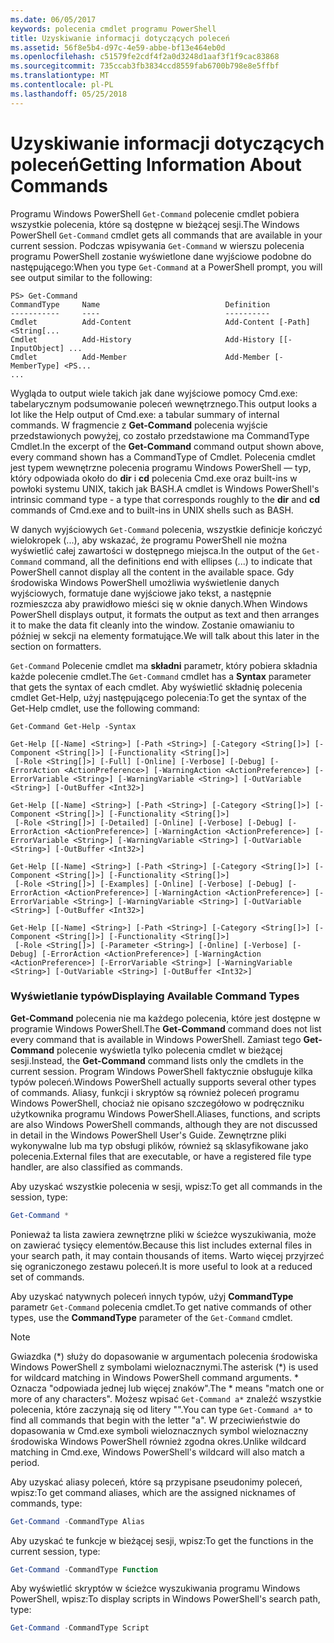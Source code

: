 ```yaml
---
ms.date: 06/05/2017
keywords: polecenia cmdlet programu PowerShell
title: Uzyskiwanie informacji dotyczących poleceń
ms.assetid: 56f8e5b4-d97c-4e59-abbe-bf13e464eb0d
ms.openlocfilehash: c51579fe2cdf4f2a0d3248d1aaf3f1f9cac83868
ms.sourcegitcommit: 735ccab3fb3834ccd8559fab6700b798e8e5ffbf
ms.translationtype: MT
ms.contentlocale: pl-PL
ms.lasthandoff: 05/25/2018
---
```

# <a name="getting-information-about-commands"></a><span data-ttu-id="c4df7-103">Uzyskiwanie informacji dotyczących poleceń</span><span class="sxs-lookup"><span data-stu-id="c4df7-103">Getting Information About Commands</span></span>
<span data-ttu-id="c4df7-104">Programu Windows PowerShell `Get-Command` polecenie cmdlet pobiera wszystkie polecenia, które są dostępne w bieżącej sesji.</span><span class="sxs-lookup"><span data-stu-id="c4df7-104">The Windows PowerShell `Get-Command` cmdlet gets all commands that are available in your current session.</span></span> <span data-ttu-id="c4df7-105">Podczas wpisywania `Get-Command` w wierszu polecenia programu PowerShell zostanie wyświetlone dane wyjściowe podobne do następującego:</span><span class="sxs-lookup"><span data-stu-id="c4df7-105">When you type `Get-Command` at a PowerShell prompt, you will see output similar to the following:</span></span>

```
PS> Get-Command
CommandType     Name                            Definition
-----------     ----                            ----------
Cmdlet          Add-Content                     Add-Content [-Path] <String[...
Cmdlet          Add-History                     Add-History [[-InputObject] ...
Cmdlet          Add-Member                      Add-Member [-MemberType] <PS...
...
```

<span data-ttu-id="c4df7-106">Wygląda to output wiele takich jak dane wyjściowe pomocy Cmd.exe: tabelarycznym podsumowanie poleceń wewnętrznego.</span><span class="sxs-lookup"><span data-stu-id="c4df7-106">This output looks a lot like the Help output of Cmd.exe: a tabular summary of internal commands.</span></span> <span data-ttu-id="c4df7-107">W fragmencie z **Get-Command** polecenia wyjście przedstawionych powyżej, co zostało przedstawione ma CommandType Cmdlet.</span><span class="sxs-lookup"><span data-stu-id="c4df7-107">In the excerpt of the **Get-Command** command output shown above, every command shown has a CommandType of Cmdlet.</span></span> <span data-ttu-id="c4df7-108">Polecenia cmdlet jest typem wewnętrzne polecenia programu Windows PowerShell — typ, który odpowiada około do **dir** i **cd** polecenia Cmd.exe oraz built-ins w powłoki systemu UNIX, takich jak BASH.</span><span class="sxs-lookup"><span data-stu-id="c4df7-108">A cmdlet is Windows PowerShell's intrinsic command type - a type that corresponds roughly to the **dir** and **cd** commands of Cmd.exe and to built-ins in UNIX shells such as BASH.</span></span>

<span data-ttu-id="c4df7-109">W danych wyjściowych `Get-Command` polecenia, wszystkie definicje kończyć wielokropek (...), aby wskazać, że programu PowerShell nie można wyświetlić całej zawartości w dostępnego miejsca.</span><span class="sxs-lookup"><span data-stu-id="c4df7-109">In the output of the `Get-Command` command, all the definitions end with ellipses (...) to indicate that PowerShell cannot display all the content in the available space.</span></span> <span data-ttu-id="c4df7-110">Gdy środowiska Windows PowerShell umożliwia wyświetlenie danych wyjściowych, formatuje dane wyjściowe jako tekst, a następnie rozmieszcza aby prawidłowo mieści się w oknie danych.</span><span class="sxs-lookup"><span data-stu-id="c4df7-110">When Windows PowerShell displays output, it formats the output as text and then arranges it to make the data fit cleanly into the window.</span></span> <span data-ttu-id="c4df7-111">Zostanie omawianiu to później w sekcji na elementy formatujące.</span><span class="sxs-lookup"><span data-stu-id="c4df7-111">We will talk about this later in the section on formatters.</span></span>

<span data-ttu-id="c4df7-112">`Get-Command` Polecenie cmdlet ma **składni** parametr, który pobiera składnia każde polecenie cmdlet.</span><span class="sxs-lookup"><span data-stu-id="c4df7-112">The `Get-Command` cmdlet has a **Syntax** parameter that gets the syntax of each cmdlet.</span></span> <span data-ttu-id="c4df7-113">Aby wyświetlić składnię polecenia cmdlet Get-Help, użyj następującego polecenia:</span><span class="sxs-lookup"><span data-stu-id="c4df7-113">To get the syntax of the Get-Help cmdlet, use the following command:</span></span>

```
Get-Command Get-Help -Syntax

Get-Help [[-Name] <String>] [-Path <String>] [-Category <String[]>] [-Component <String[]>] [-Functionality <String[]>]
 [-Role <String[]>] [-Full] [-Online] [-Verbose] [-Debug] [-ErrorAction <ActionPreference>] [-WarningAction <ActionPreference>] [-ErrorVariable <String>] [-WarningVariable <String>] [-OutVariable <String>] [-OutBuffer <Int32>]

Get-Help [[-Name] <String>] [-Path <String>] [-Category <String[]>] [-Component <String[]>] [-Functionality <String[]>]
 [-Role <String[]>] [-Detailed] [-Online] [-Verbose] [-Debug] [-ErrorAction <ActionPreference>] [-WarningAction <ActionPreference>] [-ErrorVariable <String>] [-WarningVariable <String>] [-OutVariable <String>] [-OutBuffer <Int32>]

Get-Help [[-Name] <String>] [-Path <String>] [-Category <String[]>] [-Component <String[]>] [-Functionality <String[]>]
 [-Role <String[]>] [-Examples] [-Online] [-Verbose] [-Debug] [-ErrorAction <ActionPreference>] [-WarningAction <ActionPreference>] [-ErrorVariable <String>] [-WarningVariable <String>] [-OutVariable <String>] [-OutBuffer <Int32>]

Get-Help [[-Name] <String>] [-Path <String>] [-Category <String[]>] [-Component <String[]>] [-Functionality <String[]>]
 [-Role <String[]>] [-Parameter <String>] [-Online] [-Verbose] [-Debug] [-ErrorAction <ActionPreference>] [-WarningAction <ActionPreference>] [-ErrorVariable <String>] [-WarningVariable <String>] [-OutVariable <String>] [-OutBuffer <Int32>]
```

### <a name="displaying-available-command-types"></a><span data-ttu-id="c4df7-114">Wyświetlanie typów</span><span class="sxs-lookup"><span data-stu-id="c4df7-114">Displaying Available Command Types</span></span>
<span data-ttu-id="c4df7-115">**Get-Command** polecenia nie ma każdego polecenia, które jest dostępne w programie Windows PowerShell.</span><span class="sxs-lookup"><span data-stu-id="c4df7-115">The **Get-Command** command does not list every command that is available in Windows PowerShell.</span></span> <span data-ttu-id="c4df7-116">Zamiast tego **Get-Command** polecenie wyświetla tylko polecenia cmdlet w bieżącej sesji.</span><span class="sxs-lookup"><span data-stu-id="c4df7-116">Instead, the **Get-Command** command lists only the cmdlets in the current session.</span></span> <span data-ttu-id="c4df7-117">Program Windows PowerShell faktycznie obsługuje kilka typów poleceń.</span><span class="sxs-lookup"><span data-stu-id="c4df7-117">Windows PowerShell actually supports several other types of commands.</span></span> <span data-ttu-id="c4df7-118">Aliasy, funkcji i skryptów są również poleceń programu Windows PowerShell, chociaż nie opisano szczegółowo w podręczniku użytkownika programu Windows PowerShell.</span><span class="sxs-lookup"><span data-stu-id="c4df7-118">Aliases, functions, and scripts are also Windows PowerShell commands, although they are not discussed in detail in the Windows PowerShell User's Guide.</span></span> <span data-ttu-id="c4df7-119">Zewnętrzne pliki wykonywalne lub ma typ obsługi plików, również są sklasyfikowane jako polecenia.</span><span class="sxs-lookup"><span data-stu-id="c4df7-119">External files that are executable, or have a registered file type handler, are also classified as commands.</span></span>

<span data-ttu-id="c4df7-120">Aby uzyskać wszystkie polecenia w sesji, wpisz:</span><span class="sxs-lookup"><span data-stu-id="c4df7-120">To get all commands in the session, type:</span></span>

```powershell
Get-Command *
```

<span data-ttu-id="c4df7-121">Ponieważ ta lista zawiera zewnętrzne pliki w ścieżce wyszukiwania, może on zawierać tysięcy elementów.</span><span class="sxs-lookup"><span data-stu-id="c4df7-121">Because this list includes external files in your search path, it may contain thousands of items.</span></span> <span data-ttu-id="c4df7-122">Warto więcej przyjrzeć się ograniczonego zestawu poleceń.</span><span class="sxs-lookup"><span data-stu-id="c4df7-122">It is more useful to look at a reduced set of commands.</span></span>

<span data-ttu-id="c4df7-123">Aby uzyskać natywnych poleceń innych typów, użyj **CommandType** parametr `Get-Command` polecenia cmdlet.</span><span class="sxs-lookup"><span data-stu-id="c4df7-123">To get native commands of other types, use the **CommandType** parameter of the `Get-Command` cmdlet.</span></span>

> [!NOTE]
> <span data-ttu-id="c4df7-124">Gwiazdka (\*) służy do dopasowanie w argumentach polecenia środowiska Windows PowerShell z symbolami wieloznacznymi.</span><span class="sxs-lookup"><span data-stu-id="c4df7-124">The asterisk (\*) is used for wildcard matching in Windows PowerShell command arguments.</span></span> <span data-ttu-id="c4df7-125">\* Oznacza "odpowiada jednej lub więcej znaków".</span><span class="sxs-lookup"><span data-stu-id="c4df7-125">The \* means "match one or more of any characters".</span></span> <span data-ttu-id="c4df7-126">Możesz wpisać `Get-Command a*` znaleźć wszystkie polecenia, które zaczynają się od litery "".</span><span class="sxs-lookup"><span data-stu-id="c4df7-126">You can type `Get-Command a*` to find all commands that begin with the letter "a".</span></span> <span data-ttu-id="c4df7-127">W przeciwieństwie do dopasowania w Cmd.exe symboli wieloznacznych symbol wieloznaczny środowiska Windows PowerShell również zgodna okres.</span><span class="sxs-lookup"><span data-stu-id="c4df7-127">Unlike wildcard matching in Cmd.exe, Windows PowerShell's wildcard will also match a period.</span></span>

<span data-ttu-id="c4df7-128">Aby uzyskać aliasy poleceń, które są przypisane pseudonimy poleceń, wpisz:</span><span class="sxs-lookup"><span data-stu-id="c4df7-128">To get command aliases, which are the assigned nicknames of commands, type:</span></span>

```powershell
Get-Command -CommandType Alias
```

<span data-ttu-id="c4df7-129">Aby uzyskać te funkcje w bieżącej sesji, wpisz:</span><span class="sxs-lookup"><span data-stu-id="c4df7-129">To get the functions in the current session, type:</span></span>

```powershell
Get-Command -CommandType Function
```

<span data-ttu-id="c4df7-130">Aby wyświetlić skryptów w ścieżce wyszukiwania programu Windows PowerShell, wpisz:</span><span class="sxs-lookup"><span data-stu-id="c4df7-130">To display scripts in Windows PowerShell's search path, type:</span></span>

```powershell
Get-Command -CommandType Script
```

